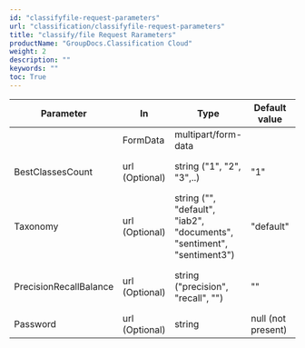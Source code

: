 ```yaml
---
id: "classifyfile-request-parameters"
url: "classification/classifyfile-request-parameters"
title: "classify/file Request Rarameters"
productName: "GroupDocs.Classification Cloud"
weight: 2
description: ""
keywords: ""
toc: True
---
```


|Parameter|In|Type|Default value|Comment
|---|---|---|---|---
| |FormData|multipart/form-data| |File content.
|BestClassesCount|url (Optional)|string ("1", "2", "3",..)|"1"|Count of the best classes to return.
|Taxonomy|url (Optional)|string ("", "default", "iab2", "documents", "sentiment", "sentiment3")|"default"|Taxonomy to use for classification return.
|PrecisionRecallBalance|url (Optional)|string ("precision", "recall", "") |""|Balance between precision and recall.
|Password|url (Optional)|string |null (not present)|File password.
